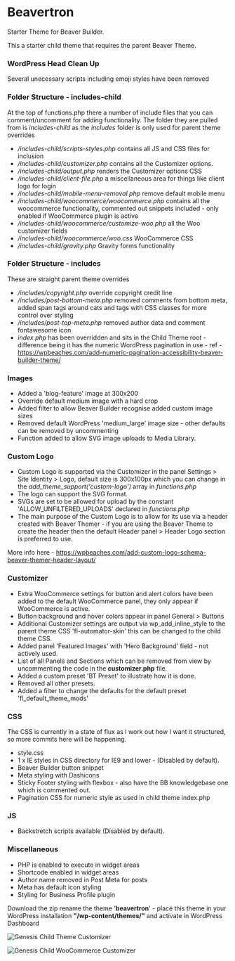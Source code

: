 # Beavertron
Starter Theme for Beaver Builder.

This a starter child theme that requires the parent Beaver Theme.

### WordPress Head Clean Up
Several unecessary scripts including emoji styles have been removed

### Folder Structure - includes-child
At the top of functions.php there a number of include files that you can comment/uncomment for adding functionality. The folder they are pulled from is *includes-child* as the *includes* folder is only used for parent theme overrides
- */includes-child/scripts-styles.php* contains all JS and CSS files for inclusion
- */includes-child/customizer.php* contains all the Customizer options.
- */includes-child/output.php* renders the Customizer options CSS
- */includes-child/client-file.php* a miscellaneous area for things like client logo for login
- */includes-child/mobile-menu-removal.php* remove default mobile menu 
- */includes-child/woocommerce/woocommerce.php* contains all the woocommerce functionality, commented out snippets included - only enabled if WooCommerce plugin is active
- */includes-child/woocommerce/customize-woo.php* all the Woo customizer fields
- */includes-child/woocommerce/woo.css* WooCommerce CSS
- */includes-child/gravity.php* Gravity forms functionality

### Folder Structure - includes
These are straight parent theme overrides
- */includes/copyright.php* override copyright credit line
- */includes/post-bottom-meta.php* removed comments from bottom meta, added span tags around cats and tags with CSS classes for more control over styling
- */includes/post-top-meta.php* removed author data and comment fontawesome icon
- *index.php* has been overridden and sits in the Child Theme root - difference being it has the numeric WordPress pagination in use - ref - https://wpbeaches.com/add-numeric-pagination-accessibility-beaver-builder-theme/

### Images
- Added a 'blog-feature' image at 300x200
- Override default medium image with a hard crop
- Added filter to allow Beaver Builder recognise added custom image sizes
- Removed default WordPress 'medium_large' image size - other defaults can be removed by uncommenting
- Function added to allow SVG image uploads to Media Library.

### Custom Logo
- Custom Logo is supported via the Customizer in the panel Settings > Site Identity > Logo, default size is 300x100px which you can change in the *add_theme_support('custom-logo')* array in *functions.php*
- The logo can support the SVG format.
- SVGs are set to be allowed for upload by the constant 'ALLOW_UNFILTERED_UPLOADS' declared in *functions.php*
- The main purpose of the Custom Logo is to allow for its use via a header created with Beaver Themer - if you are using the Beaver Theme to create the header then the default Header panel > Header Logo section is preferred to use.

More info here - https://wpbeaches.com/add-custom-logo-schema-beaver-themer-header-layout/

### Customizer
- Extra WooCommerce settings for button and alert colors have been added to the default WooCommerce panel, they only appear if WooCommerce is active.
- Button background and hover colors appear in panel General > Buttons
- Additional Customizer settings are output via wp_add_inline_style to the parent theme CSS 'fl-automator-skin' this can be changed to the child theme CSS.
- Added panel 'Featured Images' with 'Hero Background' field - not actively used.
- List of all Panels and Sections which can be removed from view by uncommenting the code in the **customizer.php** file.
- Added a custom preset 'BT Preset' to illustrate how it is done.
- Removed all other presets.
- Added a filter to change the defaults for the default preset 'fl_default_theme_mods'


### CSS
The CSS is currently in a state of flux as I work out how I want it structured, so more commits here will be happening.
- style.css
- 1 x IE styles in CSS directory for IE9 and lower - (Disabled by default).
- Beaver Builder button snippet
- Meta styling with Dashicons
- Sticky Footer styling with flexbox - also have the BB knowledgebase one which is commented out.
- Pagination CSS for numeric style as used in child theme index.php

### JS
- Backstretch scripts available (Disabled by default).


### Miscellaneous
- PHP is enabled to execute in widget areas
- Shortcode enabled in widget areas
- Author name removed in Post Meta for posts
- Meta has default icon styling
- Styling for Business Profile plugin



Download the zip rename the theme '**beavertron**' - place this theme in your WordPress installation **"/wp-content/themes/"** and activate in WordPress Dashboard


![Genesis Child Theme Customizer](https://wpbeaches.com/images/gc-customizer.png)


![Genesis Child WooCommerce Customizer](https://wpbeaches.com/images/woocommerce-customizer.png)

